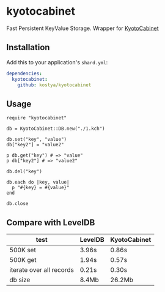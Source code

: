 # kyotocabinet

Fast Persistent KeyValue Storage. Wrapper for [KyotoCabinet](http://fallabs.com/kyotocabinet/)

## Installation

Add this to your application's `shard.yml`:

```yaml
dependencies:
  kyotocabinet:
    github: kostya/kyotocabinet
```

## Usage

```crystal
require "kyotocabinet"

db = KyotoCabinet::DB.new("./1.kch")

db.set("key", "value")
db["key2"] = "value2"

p db.get("key") # => "value"
p db["key2"] # => "value2"

db.del("key")

db.each do |key, value|
  p "#{key} = #{value}"
end

db.close
```
## Compare with LevelDB

| test                     | LevelDB | KyotoCabinet |
| ------------------------ | ------- | ------------ |
| 500K set                 | 3.96s   | 0.86s        |
| 500K get                 | 1.94s   | 0.57s        |
| iterate over all records | 0.21s   | 0.30s        |
| db size                  | 8.4Mb   | 26.2Mb       |
